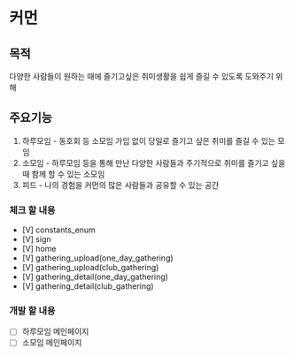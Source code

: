 # 커먼

## 목적
다양한 사람들이 원하는 때에 즐기고싶은 취미생활을 쉽게 즐길 수 있도록 도와주기 위해

## 주요기능
1. 하루모임 - 동호회 등 소모임 가입 없이 당일로 즐기고 싶은 취미를 즐길 수 있는 모임
2. 소모임 - 하루모임 등을 통해 만난 다양한 사람들과 주기적으로 취미를 즐기고 싶을 때 함께 할 수 있는 소모임
3. 피드 - 나의 경험을 커먼의 많은 사람들과 공유할 수 있는 공간

### 체크 할 내용
- [V] constants_enum
- [V] sign
- [V] home
- [V] gathering_upload(one_day_gathering)
- [V] gathering_upload(club_gathering)
- [V] gathering_detail(one_day_gathering)
- [V] gathering_detail(club_gathering)

### 개발 할 내용
- [ ] 하루모임 메인페이지
- [ ] 소모임 메인페이지